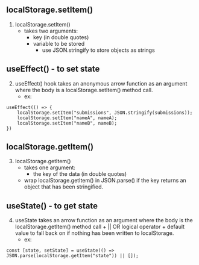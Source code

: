## localStorage.setItem()

1. localStorage.setItem()
    - takes two arguments: 
        - key (in double quotes)
        - variable to be stored
            - use JSON.stringify to store objects as strings

## useEffect() - to set state

2. useEffect() hook takes an anonymous arrow function as an argument where the body is a localStorage.setItem() method call.
    - ex:

```
useEffect(() => {
    localStorage.setItem("submissions", JSON.stringify(submissions));
    localStorage.setItem("nameA", nameA);
    localStorage.setItem("nameB", nameB);
})
```

## localStorage.getItem()

3. localStorage.getItem()
    - takes one argument:
        - the key of the data (in double quotes)
    - wrap localStorage.getItem() in JSON.parse() if the key returns an object that has been stringified.

## useState() - to get state

4. useState takes an arrow function as an argument where the body is the localStorage.getItem() method call + || OR logical operator + default value to fall back on if nothing has been written to localStorage.
    - ex:

```
const [state, setState] = useState(() => JSON.parse(localStorage.getItem("state")) || []);
```
